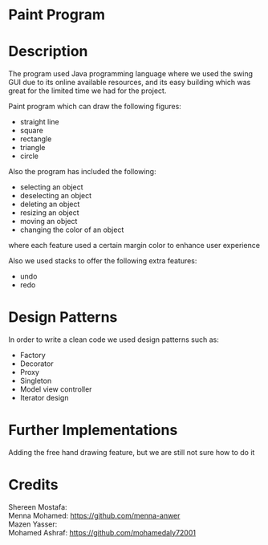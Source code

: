 # Paint Program

# Description
The program used Java programming language where we used the swing GUI due to its online available resources, and its easy building which was great for the limited time we had for the project.

Paint program which can draw the following figures:
- straight line
- square
- rectangle
- triangle
- circle

Also the program has included the following:
- selecting an object
- deselecting an object
- deleting an object
- resizing an object
- moving an object
- changing the color of an object<br>

where each feature used a certain margin color to enhance user experience<br>

Also we used stacks to offer the following extra features:
- undo
- redo

# Design Patterns
In order to write a clean code we used design patterns such as:
- Factory
- Decorator
- Proxy
- Singleton
- Model view controller
- Iterator design

# Further Implementations
Adding the free hand drawing feature, but we are still not sure how to do it

# Credits
Shereen Mostafa: <br>
Menna Mohamed: https://github.com/menna-anwer <br>
Mazen Yasser: <br>
Mohamed Ashraf: https://github.com/mohamedaly72001 
